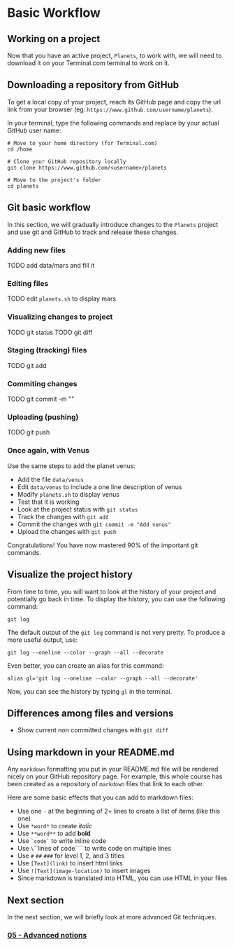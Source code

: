# Basic Workflow

## Working on a project

Now that you have an active project, `Planets`, to work with, we will need to
download it on your Terminal.com terminal to work on it.

## Downloading a repository from GitHub

To get a local copy of your project, reach its GitHub page and copy the url
link from your browser (eg: `https://www.github.com/username/planets`).

In your terminal, type the following commands and replace <username> by your actual GitHub user name:

```
# Move to your home directory (for Terminal.com)
cd /home

# Clone your GitHub repository locally
git clone https://www.github.com/<username>/planets

# Move to the project's folder
cd planets
```

## Git basic workflow

In this section, we will gradually introduce changes to the `Planets` project
and use git and GitHub to track and release these changes.

### Adding new files

TODO add data/mars and fill it

### Editing files

TODO edit `planets.sh` to display mars

### Visualizing changes to project

TODO git status
TODO git diff

### Staging (tracking) files

TODO git add

### Commiting changes

TODO git commit -m ""

### Uploading (pushing)

TODO git push

### Once again, with Venus

Use the same steps to add the planet venus:

- Add the file `data/venus`
- Edit `data/venus` to include a one line description of venus
- Modify `planets.sh` to display venus
- Test that it is working
- Look at the project status with `git status`
- Track the changes with `git add`
- Commit the changes with `git commit -m "Add venus"`
- Upload the changes with `git push`

Congratulations! You have now mastered 90% of the important git commands.
  
## Visualize the project history

From time to time, you will want to look at the history of your project and
potentially go back in time. To display the history, you can use the following
command:

```
git log
```

The default output of the `git log` command is not very pretty. To produce a
more useful output, use:

```
git log --oneline --color --graph --all --decorate
```

Even better, you can create an alias for this command:

```
alias gl='git log --oneline --color --graph --all --decorate'
```

Now, you can see the history by typing `gl` in the terminal.

## Differences among files and versions

- Show current non committed changes with `git diff`

## Using markdown in your README.md

Any `markdown` formatting you put in your README.md file will be rendered
nicely on your GitHub repository page. For example, this whole course has been
created as a repository of `markdown` files that link to each other.

Here are some basic effects that you can add to markdown files:

- Use one `-` at the beginning of 2+ lines to create a list of items (like this one)
- Use `*word*` to create *italic*
- Use `**word**` to add **bold**
- Use <code>\`code\`</code> to write inline code
- Use `\`\`\`lines of code\`\`\`` to write code on multiple lines
- Use `#` `##` `###` for level 1, 2, and 3 titles
- Use `[Text](link)` to insert html links
- Use `![Text](image-location)` to insert images
- Since markdown is translated into HTML, you can use HTML in your files

## Next section
In the next section, we will briefly look at more advanced Git techniques.

### [05 - Advanced notions](05_advanced_notions.md)

